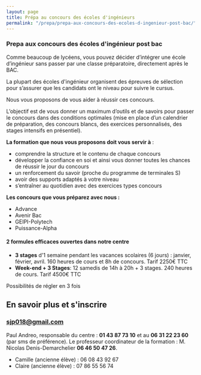 ```yaml
---
layout: page
title: Prépa au concours des écoles d'ingénieurs
permalink: "/prepa/prepa-aux-concours-des-ecoles-d-ingenieur-post-bac/"
---
```


### Prepa aux concours des écoles d'ingénieur post bac

Comme beaucoup de lycéens, vous pouvez décider d’intégrer une école d’ingénieur sans passer par une classe préparatoire, directement après le BAC.

La plupart des écoles d'ingénieur organisent des épreuves de sélection pour s’assurer que les candidats ont le niveau pour suivre le cursus.

Nous vous proposons de vous aider à réussir ces concours.

L’objectif est de vous donner un maximum d’outils et de savoirs pour passer le concours dans des conditions optimales (mise en place d’un calendrier de préparation, des concours blancs, des exercices personnalisés, des stages intensifs en présentiel).

**La formation que nous vous proposons doit vous servir à** :

- comprendre la structure et le contenu de chaque concours
- développer la confiance en soi et ainsi vous donner toutes les chances de réussir le jour du concours
- un renforcement du savoir (proche du programme de terminales S)
- avoir des supports adaptés à votre niveau
- s’entraîner au quotidien avec des exercices types concours

**Les concours que vous préparez avec nous :**

- Advance
- Avenir Bac
- GEIPI-Polytech
- Puissance-Alpha

#### 2 formules efficaces ouvertes dans notre centre

* **3 stages** d'1 semaine pendant les vacances scolaires (6 jours) : janvier, février, avril.
  160 heures de cours et 8h de concours.
  Tarif 2250€ TTC
* **Week-end + 3 Stages**: 12 samedis de 14h à 20h + 3 stages.
  240 heures de cours.
  Tarif 4500€ TTC

Possibilités de régler en 3 fois

## En savoir plus et s'inscrire

### [sjp018@gmail.com](sjp018@gmail.com)

Paul Andreo, responsable du centre : **01 43 87 73 10** et au **06 31 22 23 60** (par sms de préférence).
Le professeur coordinateur de la formation : M. Nicolas Denis-Demarchelier **06 46 50 47 26**.

- Camille (ancienne élève) : 06 08 43 92 67
- Claire (ancienne élève) : 07 86 55 56 74
